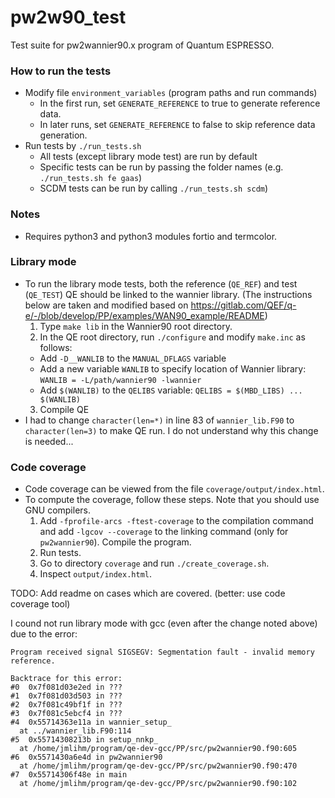 # pw2w90\_test
Test suite for pw2wannier90.x program of Quantum ESPRESSO.

### How to run the tests
* Modify file `environment_variables` (program paths and run commands)
  * In the first run, set `GENERATE_REFERENCE` to true to generate reference data.
  * In later runs, set `GENERATE_REFERENCE` to false to skip reference data generation.
* Run tests by `./run_tests.sh`
  * All tests (except library mode test) are run by default
  * Specific tests can be run by passing the folder names (e.g. `./run_tests.sh fe gaas`)
  * SCDM tests can be run by calling `./run_tests.sh scdm`)

### Notes
* Requires python3 and python3 modules fortio and termcolor.


### Library mode
* To run the library mode tests, both the reference (`QE_REF`) and test (`QE_TEST`) QE should be linked to the wannier library. (The instructions below are taken and modified based on https://gitlab.com/QEF/q-e/-/blob/develop/PP/examples/WAN90_example/README)
  1. Type `make lib` in the Wannier90 root directory.
  2. In the QE root directory, run `./configure` and modify `make.inc` as follows:
    * Add `-D__WANLIB` to the `MANUAL_DFLAGS` variable
    * Add a new variable `WANLIB` to specify location of Wannier library: `WANLIB = -L/path/wannier90 -lwannier`
    * Add `$(WANLIB)` to the `QELIBS` variable: `QELIBS = $(MBD_LIBS) ... $(WANLIB)`
  3. Compile QE
* I had to change `character(len=*)` in line 83 of `wannier_lib.F90` to `character(len=3)` to make QE run. I do not understand why this change is needed...

### Code coverage
* Code coverage can be viewed from the file `coverage/output/index.html`.
* To compute the coverage, follow these steps. Note that you should use GNU compilers.
  1. Add `-fprofile-arcs -ftest-coverage` to the compilation command and add `-lgcov --coverage` to the linking command (only for `pw2wannier90`). Compile the program.
  2. Run tests.
  3. Go to directory `coverage` and run `./create_coverage.sh`.
  4. Inspect `output/index.html`.

TODO: Add readme on cases which are covered. (better: use code coverage tool)


I cound not run library mode with gcc (even after the change noted above) due to the error:
```
Program received signal SIGSEGV: Segmentation fault - invalid memory reference.

Backtrace for this error:
#0  0x7f081d03e2ed in ???
#1  0x7f081d03d503 in ???
#2  0x7f081c49bf1f in ???
#3  0x7f081c5ebcf4 in ???
#4  0x55714363e11a in wannier_setup_
  at ../wannier_lib.F90:114
#5  0x55714308213b in setup_nnkp_
  at /home/jmlihm/program/qe-dev-gcc/PP/src/pw2wannier90.f90:605
#6  0x5571430a6e4d in pw2wannier90
  at /home/jmlihm/program/qe-dev-gcc/PP/src/pw2wannier90.f90:470
#7  0x55714306f48e in main
  at /home/jmlihm/program/qe-dev-gcc/PP/src/pw2wannier90.f90:102
```
